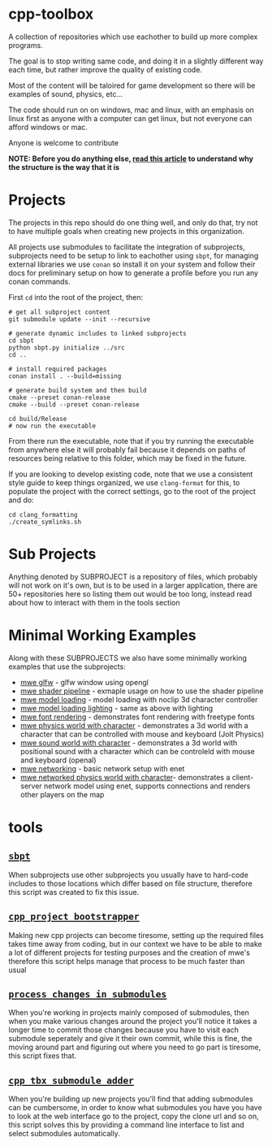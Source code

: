# cpp-toolbox

A collection of repositories which use eachother to build up more complex programs. 

The goal is to stop writing same code, and doing it in a slightly different way each time, but rather improve the quality of existing code.

Most of the content will be taloired for game development so there will be examples of sound, physics, etc...

The code should run on on windows, mac and linux, with an emphasis on linux first as anyone with a computer can get linux, but not everyone can afford windows or mac.

Anyone is welcome to contribute

**NOTE: Before you do anything else, [read this article](https://toolbox.cuppajoeman.com/tool_howtos/git/projects_as_composition_of_submodules.html) to understand why the structure is the way that it is**

# Projects
The projects in this repo should do one thing well, and only do that, try not to have multiple goals when creating new projects in this organization.

All projects use submodules to facilitate the integration of subprojects, subprojects need to be setup to link to eachother using `sbpt`, for managing external libraries we use `conan` so install it on your system and follow their docs for preliminary setup on how to generate a profile before you run any conan commands.

First `cd` into the root of the project, then: 

```
# get all subproject content
git submodule update --init --recursive

# generate dynamic includes to linked subprojects
cd sbpt
python sbpt.py initialize ../src
cd ..

# install required packages
conan install . --build=missing

# generate build system and then build
cmake --preset conan-release
cmake --build --preset conan-release

cd build/Release
# now run the executable
```

From there run the executable, note that if you try running the executable from anywhere else it will probably fail because it depends on paths of resources being relative to this folder, which may be fixed in the future. 

If you are looking to develop existing code, note that we use a consistent style guide to keep things organized, we use `clang-format` for this, to populate the project with the correct settings, go to the root of the project and do:
```
cd clang_formatting
./create_symlinks.sh
```

# Sub Projects
Anything denoted by SUBPROJECT is a repository of files, which probably will not work on it's own, but is to be used in a larger application, there are 50+ repositories here so listing them out would be too long, instead read about how to interact with them in the tools section


# Minimal Working Examples
Along with these SUBPROJECTS we also have some minimally working examples that use the subprojects:
* [mwe glfw](https://github.com/opengl-toolbox/mwe_glfw) - glfw window using opengl
* [mwe shader pipeline](https://github.com/opengl-toolbox/mwe_shader_pipeline) - exmaple usage on how to use the shader pipeline
* [mwe model loading](https://github.com/opengl-toolbox/mwe_model_loading) - model loading with noclip 3d character controller
* [mwe model loading lighting](https://github.com/cpp-toolbox/mwe_model_loading_lighting) - same as above with lighting
* [mwe font rendering](https://github.com/opengl-toolbox/mwe_font_rendering) - demonstrates font rendering with freetype fonts
* [mwe physics world with character](https://github.com/opengl-toolbox/mwe_physics_world_with_character) - demonstrates a 3d world with a character that can be controlled with mouse and keyboard (Jolt Physics)
* [mwe sound world with character](https://github.com/opengl-toolbox/mwe_sound_world_with_character) - demonstrates a 3d world with positional sound with a character which can be controleld with mouse and keyboard (openal)
* [mwe networking](https://github.com/opengl-toolbox/mwe_networking) - basic network setup with enet
* [mwe networked physics world with character](https://github.com/opengl-toolbox/mwe_networked_physics_world_with_character)- demonstrates a client-server network model using enet, supports connections and renders other players on the map

# tools

## [`sbpt`](https://github.com/cpp-toolbox/sbpt)
When subprojects use other subprojects you usually have to hard-code includes to those locations which differ based on file structure, therefore this script was created to fix this issue.

## [`cpp_project_bootstrapper`](https://github.com/cpp-toolbox/cpp_project_bootstrapper)
Making new cpp projects can become tiresome, setting up the required files takes time away from coding, but in our context we have to be able to make a lot of different projects for testing purposes and the creation of mwe's therefore this script helps manage that process to be much faster than usual

## [`process_changes_in_submodules`](https://github.com/cpp-toolbox/process_changes_in_submodules)
When you're working in projects mainly composed of submodules, then when you make various changes around the project you'll notice it takes a longer time to commit those changes because you have to visit each submodule seperately and give it their own commit, while this is fine, the moving around part and figuring out where you need to go part is tiresome, this script fixes that.

## [`cpp_tbx_submodule_adder`](https://github.com/cpp-toolbox/cpp_tbx_submodule_adder)
When you're building up new projects you'll find that adding submodules can be cumbersome, in order to know what submodules you have you have to look at the web interface go to the project, copy the clone url and so on, this script solves this by providing a command line interface to list and select submodules automatically.

